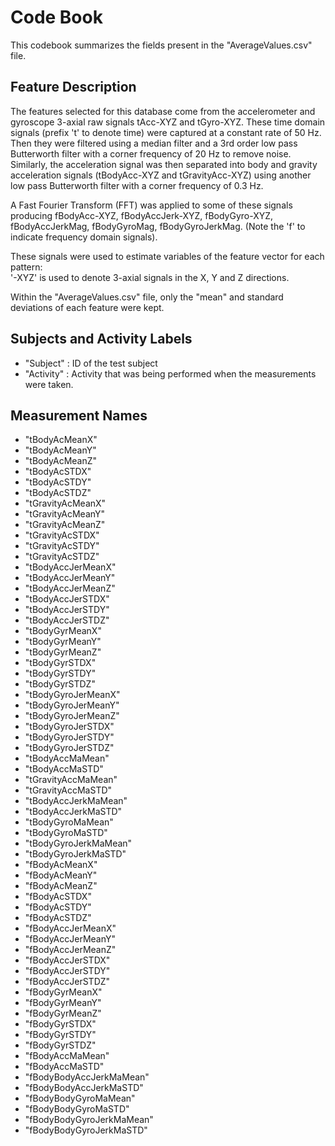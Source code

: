 
# Code Book

This codebook summarizes the fields present in the "AverageValues.csv" file.

## Feature Description

The features selected for this database come from the accelerometer and gyroscope 3-axial raw signals 
tAcc-XYZ and tGyro-XYZ. These time domain signals (prefix 't' to denote time) were captured at a constant 
rate of 50 Hz. Then they were filtered using a median filter and a 3rd order low pass Butterworth filter 
with a corner frequency of 20 Hz to remove noise. Similarly, the acceleration signal was then separated into 
body and gravity acceleration signals (tBodyAcc-XYZ and tGravityAcc-XYZ) using another low pass Butterworth 
filter with a corner frequency of 0.3 Hz. 

A Fast Fourier Transform (FFT) was applied to some of these signals producing fBodyAcc-XYZ, fBodyAccJerk-XYZ, 
fBodyGyro-XYZ, fBodyAccJerkMag, fBodyGyroMag, fBodyGyroJerkMag. (Note the 'f' to indicate frequency domain signals).

These signals were used to estimate variables of the feature vector for each pattern:  
'-XYZ' is used to denote 3-axial signals in the X, Y and Z directions.

Within the "AverageValues.csv" file, only the "mean" and standard deviations of each feature were kept.



## Subjects and Activity Labels

* "Subject" : ID of the test subject
* "Activity" : Activity that was being performed when the measurements were taken.

## Measurement Names

* "tBodyAcMeanX"
* "tBodyAcMeanY"
* "tBodyAcMeanZ"
* "tBodyAcSTDX"
* "tBodyAcSTDY"
* "tBodyAcSTDZ"
* "tGravityAcMeanX"
* "tGravityAcMeanY"
* "tGravityAcMeanZ"
* "tGravityAcSTDX"
* "tGravityAcSTDY"
* "tGravityAcSTDZ"
* "tBodyAccJerMeanX"
* "tBodyAccJerMeanY"
* "tBodyAccJerMeanZ"
* "tBodyAccJerSTDX"
* "tBodyAccJerSTDY"
* "tBodyAccJerSTDZ"
* "tBodyGyrMeanX"
* "tBodyGyrMeanY"
* "tBodyGyrMeanZ"
* "tBodyGyrSTDX"
* "tBodyGyrSTDY"
* "tBodyGyrSTDZ"
* "tBodyGyroJerMeanX"
* "tBodyGyroJerMeanY"
* "tBodyGyroJerMeanZ"
* "tBodyGyroJerSTDX"
* "tBodyGyroJerSTDY"
* "tBodyGyroJerSTDZ"
* "tBodyAccMaMean"
* "tBodyAccMaSTD"
* "tGravityAccMaMean"
* "tGravityAccMaSTD"
* "tBodyAccJerkMaMean"
* "tBodyAccJerkMaSTD"
* "tBodyGyroMaMean"
* "tBodyGyroMaSTD"
* "tBodyGyroJerkMaMean"
* "tBodyGyroJerkMaSTD"
* "fBodyAcMeanX"
* "fBodyAcMeanY"
* "fBodyAcMeanZ"
* "fBodyAcSTDX"
* "fBodyAcSTDY"
* "fBodyAcSTDZ"
* "fBodyAccJerMeanX"
* "fBodyAccJerMeanY"
* "fBodyAccJerMeanZ"
* "fBodyAccJerSTDX"
* "fBodyAccJerSTDY"
* "fBodyAccJerSTDZ"
* "fBodyGyrMeanX"
* "fBodyGyrMeanY"
* "fBodyGyrMeanZ"
* "fBodyGyrSTDX"
* "fBodyGyrSTDY"
* "fBodyGyrSTDZ"
* "fBodyAccMaMean"
* "fBodyAccMaSTD"
* "fBodyBodyAccJerkMaMean"
* "fBodyBodyAccJerkMaSTD"
* "fBodyBodyGyroMaMean"
* "fBodyBodyGyroMaSTD"
* "fBodyBodyGyroJerkMaMean"
* "fBodyBodyGyroJerkMaSTD"